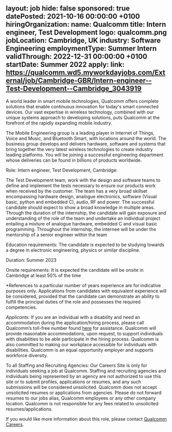 layout: job
hide: false
sponsored: true
datePosted: 2021-10-16 00:00:00 +0100
hiringOrganization:
  name: Qualcomm
title: Intern engineer, Test Development
logo: qualcomm.png
jobLocation: Cambridge, UK
industry: Software Engineering
employmentType: Summer Intern
validThrough: 2022-12-31 00:00:00 +0100
startDate: Summer 2022
apply:
  link: https://qualcomm.wd5.myworkdayjobs.com/External/job/Cambridge-GBR/Intern-engineer--Test-Development--Cambridge_3043919
---

A world leader in smart mobile technologies, Qualcomm offers complete solutions that enable continuous innovation for today's smart connected devices. Our vast expertise in wireless technology, combined with our unique systems approach to developing solutions, puts Qualcomm at the forefront of the rapidly expanding mobile industry.

The Mobile Engineering group is a leading player in Internet of Things, Voice and Music, and Bluetooth Smart, with locations around the world.  The business group develops and delivers hardware, software and systems that bring together the very latest wireless technologies to create industry leading platforms. You will be joining a successful engineering department whose deliveries can be found in billions of products worldwide.

Role: Intern engineer, Test Development, Cambridge:

The Test Development team, work with the design and software teams to define and implement the tests necessary to ensure our products work when received by the customer. The team has a very broad skillset encompassing hardware design, analogue electronics, software (Visual basic, python and embedded C), audio, RF and power. The successful candidate should expect to show a broad knowledge in multiple areas. Through the duration of the internship, the candidate will gain exposure and understanding of the role of the team and undertake an individual project entailing a mixture of analogue hardware, embedded C and visual basic programming. Throughout the internship, the internee will be under the mentorship of a senior engineer within the team

Education requirements: The candidate is expected to be studying towards a degree in electronic engineering, physics or similar discipline.

Duration: Summer 2023  

Onsite requirements: It is expected the candidate will be onsite in Cambridge at least 50% of the time

 

*References to a particular number of years experience are for indicative purposes only. Applications from candidates with equivalent experience will be considered, provided that the candidate can demonstrate an ability to fulfill the principal duties of the role and possesses the required competencies.

*Applicants:* If you are an individual with a disability and need an accommodation during the application/hiring process, please call Qualcomm’s toll-free number found [here](https://qualcomm.service-now.com/hrpublic?id=hr_public_article_view&sysparm_article=KB0039028) for assistance. Qualcomm will provide reasonable accommodations, upon request, to support individuals with disabilities to be able participate in the hiring process. Qualcomm is also committed to making our workplace accessible for individuals with disabilities. Qualcomm is an equal opportunity employer and supports workforce diversity.

To all Staffing and Recruiting Agencies: Our Careers Site is only for individuals seeking a job at Qualcomm. Staffing and recruiting agencies and individuals being represented by an agency are not authorized to use this site or to submit profiles, applications or resumes, and any such submissions will be considered unsolicited. Qualcomm does not accept unsolicited resumes or applications from agencies. Please do not forward resumes to our jobs alias, Qualcomm employees or any other company location. Qualcomm is not responsible for any fees related to unsolicited resumes/applications.

If you would like more information about this role, please contact [Qualcomm Careers](http://www.qualcomm.com/contact/corporate).